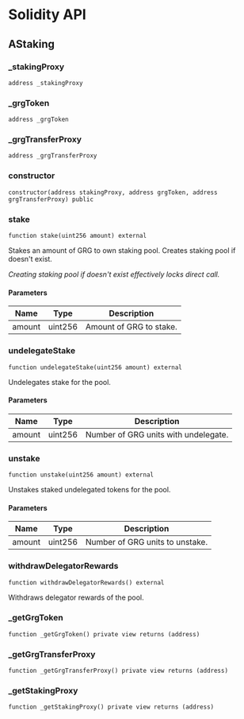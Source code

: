 # Solidity API

## AStaking

### \_stakingProxy

```solidity
address _stakingProxy
```

### \_grgToken

```solidity
address _grgToken
```

### \_grgTransferProxy

```solidity
address _grgTransferProxy
```

### constructor

```solidity
constructor(address stakingProxy, address grgToken, address grgTransferProxy) public
```

### stake

```solidity
function stake(uint256 amount) external
```

Stakes an amount of GRG to own staking pool. Creates staking pool if doesn't exist.

_Creating staking pool if doesn't exist effectively locks direct call._

#### Parameters

| Name   | Type    | Description             |
| ------ | ------- | ----------------------- |
| amount | uint256 | Amount of GRG to stake. |

### undelegateStake

```solidity
function undelegateStake(uint256 amount) external
```

Undelegates stake for the pool.

#### Parameters

| Name   | Type    | Description                          |
| ------ | ------- | ------------------------------------ |
| amount | uint256 | Number of GRG units with undelegate. |

### unstake

```solidity
function unstake(uint256 amount) external
```

Unstakes staked undelegated tokens for the pool.

#### Parameters

| Name   | Type    | Description                     |
| ------ | ------- | ------------------------------- |
| amount | uint256 | Number of GRG units to unstake. |

### withdrawDelegatorRewards

```solidity
function withdrawDelegatorRewards() external
```

Withdraws delegator rewards of the pool.

### \_getGrgToken

```solidity
function _getGrgToken() private view returns (address)
```

### \_getGrgTransferProxy

```solidity
function _getGrgTransferProxy() private view returns (address)
```

### \_getStakingProxy

```solidity
function _getStakingProxy() private view returns (address)
```

